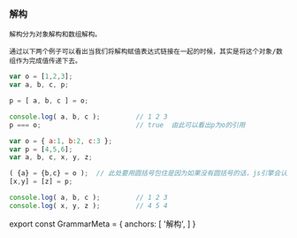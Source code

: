 ### 解构

`解构分为对象解构和数组解构。`

`通过以下两个例子可以看出当我们将解构赋值表达式链接在一起的时候，其实是将这个对象/数组作为完成值传递下去。`

``` js
var o = [1,2,3];
var a, b, c, p;

p = [ a, b, c ] = o;

console.log( a, b, c );			// 1 2 3
p === o;						// true  由此可以看出p为o的引用
```

``` js
var o = { a:1, b:2, c:3 };
var p = [4,5,6];
var a, b, c, x, y, z;

( {a} = {b,c} = o );  // 此处要用圆括号包住是因为如果没有圆括号的话，js引擎会认为 { 是块级作用域的开始而不是对象
[x,y] = [z] = p;

console.log( a, b, c );			// 1 2 3
console.log( x, y, z );			// 4 5 4
```





export const GrammarMeta = {
  anchors: [
    '解构',
  ]
}
